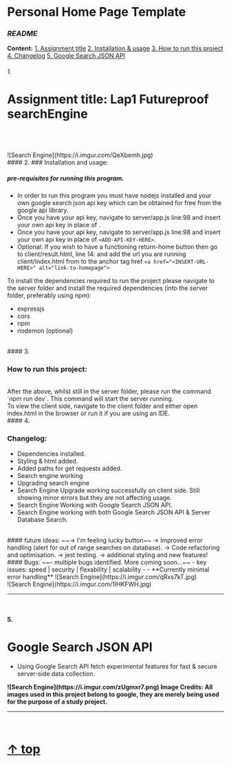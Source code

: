 # Personal Home Page  Template

### _README_  
**Content:**
[1. Assignment title](#1)
[2. Installation & usage](#2)
[3. How to run this project](#3)
[4. Changelog](#4)
[5. Google Search JSON API](#5)
<br>
###### 1.          
# Assignment title: Lap1 Futureproof searchEngine
<br>
<br>
<br>
![Search Engine](https://i.imgur.com/QeXbemh.jpg)
<br>
#### 2.
### Installation and usage:
<br>

##### pre-requisites for running this program.
- In order to run this program you must have nodejs installed and your own google search json api key which can be obtained for free from the google api library.
- Once you have your api key, navigate to server/app.js line:98 and insert your own api key in place of <ADD-API-KEY-HERE>.
- Once you have your api key, navigate to server/app.js line:98 and insert your own api key in place of `<ADD-API-KEY-HERE>`.
- Optional: If you wish to have a functioning return-home button then go to client/result.html, line 14: and add the url you are running client/index.html from to the anchor tag href `<a href="<INSERT-URL-HERE>" alt="link-to-homepage">`

To install the dependencies required to run the project please navigate to the server folder and install the required dependencies (into the server folder, preferably using npm):
- expressjs
- cors
- npm
- nodemon (optional)
<br>
#### 3.
  
### How to run this project:
<br>
After the above, whilst still in the server folder, please run the command `npm run dev`. This command will start the server running.
<br>
To view the client side, navigate to the client folder and either open index.html in the browser or run it if you are using an IDE.
<br>
#### 4.
  
### Changelog:
- Dependencies installed.
- Styling & html added.
- Added paths for get requests added.
- Search engine working
- Upgrading search engine
- Search Engine Upgrade working successfully on client side. Still showing minor errors but they are not affecting usage.
- Search Engine Working with Google Search JSON API.
- Search Engine working with both Google Search JSON API & Server Database Search.
<br>
#### future ideas:
~~-> I'm feeling lucky button~~
-> Improved error handling (alert for out of range searches on database).
-> Code refactoring and optimisation.
-> jest testing.
-> additional styling and new features!
#### Bugs:
~~- multiple bugs identified. More coming soon...~~
- key issues: speed | security | flexability | scalability
- - **Currently minimal error handling**
![Search Engine](https://i.imgur.com/qRxs7kT.jpg)
<br>
![Search Engine](https://i.imgur.com/1IHKFWH.jpg)
<br>
<hr>
<br>
  
#### 5.
  
# Google Search JSON API
- Using Google Search API fetch experimental features for fast & secure server-side data collection.
<b>
![Search Engine](https://i.imgur.com/zUgmxr7.png)
<b>
Image Credits: All images used in this project belong to google, they are merely being used for the purpose of a study project.
  
<b>
  
<hr>
  
<br>
  
<b>
  
#  [↑ top](#readme)
  
<b>
  
<b>
